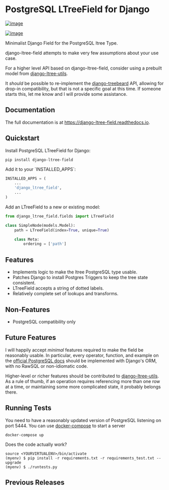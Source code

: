 # PostgreSQL LTreeField for Django

[![image](https://badge.fury.io/py/django-ltree-field.svg)](https://badge.fury.io/py/django-ltree-field)

[![image](https://codecov.io/gh/john-parton/django-ltree-field/branch/master/graph/badge.svg)](https://codecov.io/gh/john-parton/django-ltree-field)

Minimalist Django Field for the PostgreSQL ltree Type.

django-ltree-field attempts to make very few assumptions about your use
case.

For a higher level API based on django-ltree-field, consider using a
prebuilt model from
[django-ltree-utils](https://github.com/john-parton/django-ltree-utils).

It *should* be possible to re-implement the
[django-treebeard](https://github.com/django-treebeard/django-treebeard)
API, allowing for drop-in compatibility, but that is not a specific goal
at this time. If someone starts this, let me know and I will provide
some assistance.

## Documentation

The full documentation is at
<https://django-ltree-field.readthedocs.io>.

## Quickstart

Install PostgreSQL LTreeField for Django:

    pip install django-ltree-field

Add it to your \`INSTALLED_APPS\`:

``` python
INSTALLED_APPS = (
    ...
    'django_ltree_field',
    ...
)
```

Add an LTreeField to a new or existing model:

``` python
from django_ltree_field.fields import LTreeField

class SimpleNode(models.Model):
    path = LTreeField(index=True, unique=True)

    class Meta:
        ordering = ['path']
```

## Features

-   Implements logic to make the ltree PostgreSQL type usable.
-   Patches Django to install Postgres Triggers to keep the tree state consistent.
-   LTreeField accepts a string of dotted labels.
-   Relatively complete set of lookups and transforms.

## Non-Features

-   PostgreSQL compatibility only

## Future Features

I will happily accept *minimal* features required to make the field be
reasonably usable. In particular, every operator, function, and example
on the [official PostgreSQL
docs](https://www.postgresql.org/docs/current/ltree.html) should be
implemented with Django\'s ORM, with no RawSQL or non-idiomatic code.

Higher-level or richer features should be contributed to
[django-ltree-utils](https://github.com/john-parton/django-ltree-utils).
As a rule of thumb, if an operation requires referencing more than one
row at a time, or maintaining some more complicated state, it probably
belongs there.

## Running Tests

You need to have a reasonably updated version of PostgreSQL listening on
port 5444. You can use
[docker-compose](https://docs.docker.com/compose/) to start a server

    docker-compose up

Does the code actually work?

    source <YOURVIRTUALENV>/bin/activate
    (myenv) $ pip install -r requirements.txt -r requirements_test.txt --upgrade
    (myenv) $ ./runtests.py

## Previous Releases

